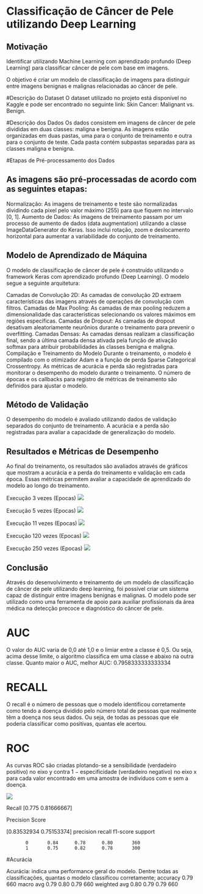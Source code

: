 # Classificação de Câncer de Pele utilizando Deep Learning
## Motivação
Identificar utilizando Machine Learning com aprendizado profundo (Deep Learning) para classificar câncer de pele com base em imagens.

O objetivo é criar um modelo de classificação de imagens para distinguir entre imagens benignas e malignas relacionadas ao câncer de pele.

#Descrição do Dataset
O dataset utilizado no projeto está disponível no Kaggle e pode ser encontrado no seguinte link: Skin Cancer: Malignant vs. Benign.

#Descrição dos Dados
Os dados consistem em imagens de câncer de pele divididas em duas classes: maligna e benigna. As imagens estão organizadas em duas pastas, uma para o conjunto de treinamento e outra para o conjunto de teste. Cada pasta contém subpastas separadas para as classes maligna e benigna.

#Etapas de Pré-processamento dos Dados
## As imagens são pré-processadas de acordo com as seguintes etapas:

Normalização: As imagens de treinamento e teste são normalizadas dividindo cada pixel pelo valor máximo (255) para que fiquem no intervalo [0, 1].
Aumento de Dados: As imagens de treinamento passam por um processo de aumento de dados (data augmentation) utilizando a classe ImageDataGenerator do Keras. Isso inclui rotação, zoom e deslocamento horizontal para aumentar a variabilidade do conjunto de treinamento.

## Modelo de Aprendizado de Máquina
O modelo de classificação de câncer de pele é construído utilizando o framework Keras com aprendizado profundo (Deep Learning). O modelo segue a seguinte arquitetura:

Camadas de Convolução 2D: As camadas de convolução 2D extraem características das imagens através de operações de convolução com filtros.
Camadas de Max Pooling: As camadas de max pooling reduzem a dimensionalidade das características selecionando os valores máximos em regiões específicas.
Camadas de Dropout: As camadas de dropout desativam aleatoriamente neurônios durante o treinamento para prevenir o overfitting.
Camadas Densas: As camadas densas realizam a classificação final, sendo a última camada densa ativada pela função de ativação softmax para atribuir probabilidades às classes benigna e maligna.
Compilação e Treinamento do Modelo
Durante o treinamento, o modelo é compilado com o otimizador Adam e a função de perda Sparse Categorical Crossentropy. As métricas de acurácia e perda são registradas para monitorar o desempenho do modelo durante o treinamento. O número de épocas e os callbacks para registro de métricas de treinamento são definidos para ajustar o modelo.

## Método de Validação
O desempenho do modelo é avaliado utilizando dados de validação separados do conjunto de treinamento. A acurácia e a perda são registradas para avaliar a capacidade de generalização do modelo.

## Resultados e Métricas de Desempenho
Ao final do treinamento, os resultados são avaliados através de gráficos que mostram a acurácia e a perda do treinamento e validação em cada época. Essas métricas permitem avaliar a capacidade de aprendizado do modelo ao longo do treinamento.

Execução 3 vezes (Epocas)
 <img src="../Cancer de Pele/resultado2x.png">

 Execução 5 vezes (Epocas)
 <img src="../Cancer de Pele/resultado5x.png">

 Execução 11 vezes (Epocas)
 <img src="../Cancer de Pele/resultado11x.png">

 Execução 120 vezes (Epocas)
 <img src="../Cancer de Pele/resultado120x.png">

 Execução 250 vezes (Epocas)
 <img src="../Cancer de Pele/resultado251x.png">

## Conclusão
Através do desenvolvimento e treinamento de um modelo de classificação de câncer de pele utilizando deep learning, foi possível criar um sistema capaz de distinguir entre imagens benignas e malignas. O modelo pode ser utilizado como uma ferramenta de apoio para auxiliar profissionais da área médica na detecção precoce e diagnóstico do câncer de pele.

# AUC 
O valor do AUC varia de 0,0 até 1,0 e o limiar entre a classe é 0,5. Ou seja, acima desse limite, o algoritmo classifica em uma classe e abaixo na outra classe. Quanto maior o AUC, melhor
AUC: 0.7958333333333334

# RECALL 
O recall é o número de pessoas que o modelo identificou corretamente como tendo a doença dividido pelo número total de pessoas que realmente têm a doença nos seus dados. Ou seja, de todas as pessoas que ele poderia classificar como positivas, quantas ele acertou.

# ROC

As curvas ROC são criadas plotando-se a sensibilidade (verdadeiro positivo) no eixo y contra 1 − especificidade (verdadeiro negativo) no eixo x para cada valor encontrado em uma amostra de indivíduos com e sem a doença.

 <img src="../Cancer de Pele/curva roc 120x.png">

Recall
[0.775      0.81666667]


Precision Score

[0.83532934 0.75153374]
              precision    recall  f1-score   support

           0       0.84      0.78      0.80       360
           1       0.75      0.82      0.78       300

#Acurácia

Acurácia: indica uma performance geral do modelo. Dentre todas as classificações, quantas o modelo classificou corretamente;
    accuracy                           0.79       660
   macro avg       0.79      0.80      0.79       660
weighted avg       0.80      0.79      0.79       660
